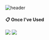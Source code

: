![header](https://capsule-render.vercel.app/api?type=transparent&text=Hot_Potatoes)

####  :clipboard: Once I've Used 
  
  <img src="https://img.shields.io/badge/Python-green?style=flat&logo=Python&logoColor=#3776AB"/>
  <img src="https://img.shields.io/badge/Java-ED8B00?style=for-the-badge&logo=java&logoColor=white"/>

 

<!--
**hwangkyojune/hwangkyojune** is a ✨ _special_ ✨ repository because its `README.md` (this file) appears on your GitHub profile.

Here are some ideas to get you started:

- 🔭 I’m currently working on ...
- 🌱 I’m currently learning ...
- 👯 I’m looking to collaborate on ...
- 🤔 I’m looking for help with ...
- 💬 Ask me about ...
- 📫 How to reach me: ...
- 😄 Pronouns: ...
- ⚡ Fun fact: ...
뱃지 넣는법
<img src="https://img.shields.io/badge/{내용}-{배경 색깔}?style={스타일}&logo={로고이름}&logoColor={로고 색깔}"/>

-->
